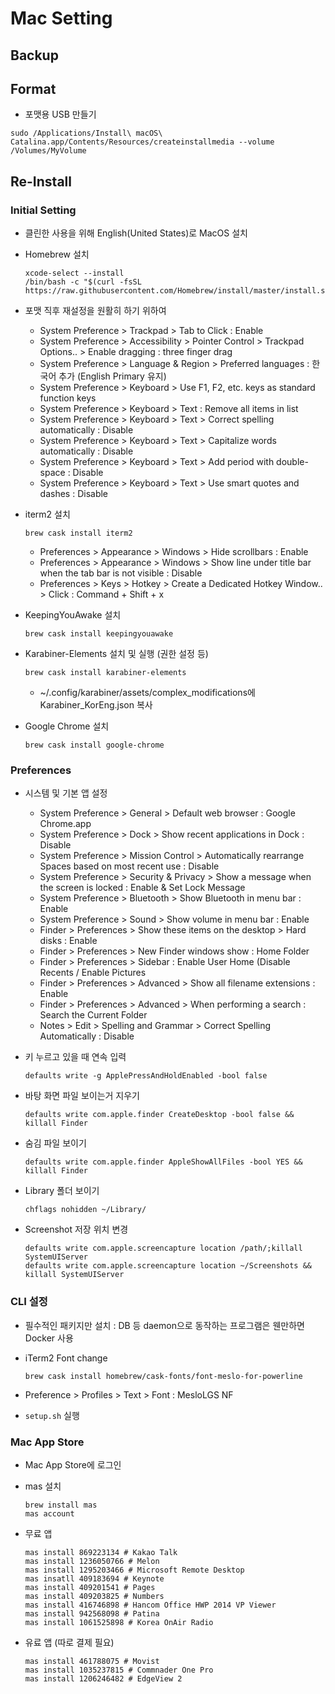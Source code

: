 # Mac Setting



## Backup











## Format

- 포맷용 USB 만들기

```shell
sudo /Applications/Install\ macOS\ Catalina.app/Contents/Resources/createinstallmedia --volume /Volumes/MyVolume
```





## Re-Install



### Initial Setting

- 클린한 사용을 위해 English(United States)로 MacOS 설치

- Homebrew 설치

  ```shell
  xcode-select --install
  /bin/bash -c "$(curl -fsSL https://raw.githubusercontent.com/Homebrew/install/master/install.sh)"
  ```

- 포맷 직후 재설정을 원활히 하기 위하여

  - System Preference > Trackpad > Tab to Click : Enable
  - System Preference > Accessibility > Pointer Control > Trackpad Options.. > Enable dragging : three finger drag
  - System Preference > Language & Region > Preferred languages : 한국어 추가 (English Primary 유지)
  - System Preference > Keyboard > Use F1, F2, etc. keys as standard function keys
  - System Preference > Keyboard > Text : Remove all items in list
  - System Preference > Keyboard > Text > Correct spelling automatically : Disable
  - System Preference > Keyboard > Text > Capitalize words automatically : Disable
  - System Preference > Keyboard > Text > Add period with double-space : Disable
  - System Preference > Keyboard > Text > Use smart quotes and dashes : Disable

- iterm2 설치

  ```shell
  brew cask install iterm2
  ```

  - Preferences > Appearance > Windows > Hide scrollbars : Enable
  - Preferences > Appearance > Windows > Show line under title bar when the tab bar is not visible : Disable
  - Preferences > Keys > Hotkey > Create a Dedicated Hotkey Window.. > Click : Command + Shift + x

- KeepingYouAwake 설치

  ```shell
  brew cask install keepingyouawake
  ```

- Karabiner-Elements 설치 및 실행 (권한 설정 등)

  ```shell
  brew cask install karabiner-elements
  ```

  - ~/.config/karabiner/assets/complex_modifications에 Karabiner_KorEng.json 복사

- Google Chrome 설치

  ```shell
  brew cask install google-chrome
  ```

  

  

### Preferences

- 시스템 및 기본 앱 설정
  - System Preference > General > Default web browser : Google Chrome.app
  - System Preference > Dock > Show recent applications in Dock : Disable
  - System Preference > Mission Control > Automatically rearrange Spaces based on most recent use : Disable
  - System Preference > Security & Privacy > Show a message when the screen is locked : Enable & Set Lock Message
  - System Preference > Bluetooth > Show Bluetooth in menu bar : Enable
  - System Preference > Sound > Show volume in menu bar : Enable
  - Finder > Preferences > Show these items on the desktop > Hard disks : Enable
  - Finder > Preferences > New Finder windows show : Home Folder
  - Finder > Preferences > Sidebar : Enable User Home (Disable Recents / Enable Pictures
  - Finder > Preferences > Advanced > Show all filename extensions : Enable
  - Finder > Preferences > Advanced > When performing a search : Search the Current Folder
  - Notes > Edit > Spelling and Grammar > Correct Spelling Automatically : Disable

- 키 누르고 있을 때 연속 입력

  ```shell
  defaults write -g ApplePressAndHoldEnabled -bool false
  ```

- 바탕 화면 파일 보이는거 지우기

  ```shell
  defaults write com.apple.finder CreateDesktop -bool false && killall Finder
  ```

- 숨김 파일 보이기

  ```shell
  defaults write com.apple.finder AppleShowAllFiles -bool YES && killall Finder
  ```

- Library 폴더 보이기

  ```shell
  chflags nohidden ~/Library/
  ```

- Screenshot 저장 위치 변경

  ```shell
  defaults write com.apple.screencapture location /path/;killall SystemUIServer
  defaults write com.apple.screencapture location ~/Screenshots && killall SystemUIServer
  ```

  









### CLI 설정

- 필수적인 패키지만 설치 : DB 등 daemon으로 동작하는 프로그램은 웬만하면 Docker 사용

- iTerm2 Font change

  ```shell
  brew cask install homebrew/cask-fonts/font-meslo-for-powerline
  ```

- Preference > Profiles > Text > Font : MesloLGS NF
- `setup.sh` 실행



### Mac App Store

- Mac App Store에 로그인

- mas 설치

  ```shell
  brew install mas
  mas account
  ```

- 무료 앱

  ```shell
  mas install 869223134 # Kakao Talk
  mas install 1236050766 # Melon
  mas install 1295203466 # Microsoft Remote Desktop
  mas insatll 409183694 # Keynote
  mas install 409201541 # Pages
  mas install 409203825 # Numbers 
  mas install 416746898 # Hancom Office HWP 2014 VP Viewer
  mas install 942568098 # Patina
  mas install 1061525898 # Korea OnAir Radio
  ```

- 유료 앱 (따로 결제 필요)

  ```shell
  mas install 461788075 # Movist
  mas install 1035237815 # Commnader One Pro
  mas install 1206246482 # EdgeView 2
  ```

  





